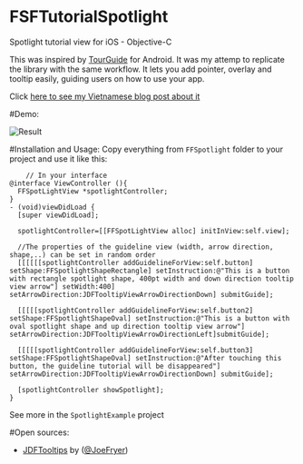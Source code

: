 # FSFTutorialSpotlight
Spotlight tutorial view for iOS - Objective-C

This was inspired by [TourGuide](https://github.com/worker8/TourGuide) for Android. It was my attemp to replicate the library with the same workflow. It lets you add pointer, overlay and tooltip easily, guiding users on how to use your app.

Click [here to see my Vietnamese blog post about it](http://flysofast.comuv.com/2016/10/30/tao-huong-dan-su-dung-cho-nguoi-dung-theo-dang-spotlight/?preview=true&preview_id=187&preview_nonce=1a1f80695d&post_format=standard)

#Demo:

![Result](https://github.com/flysofast/FSFTutorialSpotlight/blob/master/FFSpotlightDemo.gif)

#Installation and Usage:
Copy everything from `FFSpotlight` folder to your project and use it like this:
``` objc
    // In your interface
@interface ViewController (){
  FFSpotLightView *spotlightController;
}
- (void)viewDidLoad {
  [super viewDidLoad];

  spotlightController=[[FFSpotLightView alloc] initInView:self.view];

  //The properties of the guideline view (width, arrow direction, shape,..) can be set in random order
  [[[[[[spotlightController addGuidelineForView:self.button] setShape:FFSpotlightShapeRectangle] setInstruction:@"This is a button with rectangle spotlight shape, 400pt width and down direction tooltip view arrow"] setWidth:400] setArrowDirection:JDFTooltipViewArrowDirectionDown] submitGuide];

  [[[[[spotlightController addGuidelineForView:self.button2] setShape:FFSpotlightShapeOval] setInstruction:@"This is a button with oval spotlight shape and up direction tooltip view arrow"] setArrowDirection:JDFTooltipViewArrowDirectionLeft]submitGuide];

  [[[[[spotlightController addGuidelineForView:self.button3] setShape:FFSpotlightShapeOval] setInstruction:@"After touching this button, the guideline tutorial will be disappeared"] setArrowDirection:JDFTooltipViewArrowDirectionDown] submitGuide];

  [spotlightController showSpotlight];
}

```
See more in the `SpotlightExample` project

#Open sources:
- [JDFTooltips](https://github.com/JoeFryer/JDFTooltips) by ([@JoeFryer](https://twitter.com/joefryer88))
